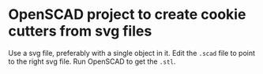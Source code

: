 # OpenSCAD project to create cookie cutters from svg files
Use a svg file, preferably with a single object in it. Edit the `.scad` file to point to the right svg file. Run OpenSCAD to get the `.stl`.
